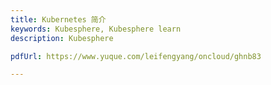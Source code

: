```yaml
---
title: Kubernetes 简介
keywords: Kubesphere, Kubesphere learn
description: Kubesphere

pdfUrl: https://www.yuque.com/leifengyang/oncloud/ghnb83

---
```

